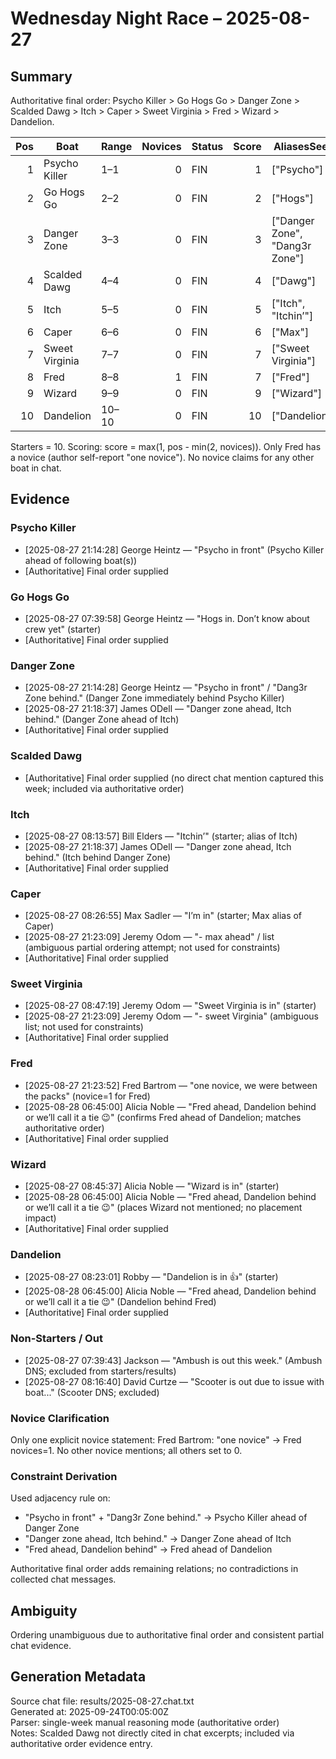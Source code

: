 # Wednesday Night Race – 2025-08-27

<!-- markdownlint-disable MD013 -->

## Summary

Authoritative final order: Psycho Killer > Go Hogs Go > Danger Zone > Scalded Dawg > Itch > Caper > Sweet Virginia > Fred > Wizard > Dandelion.

| Pos | Boat | Range | Novices | Status | Score | AliasesSeen |
|---:|---|---|---:|---|---:|---|
| 1 | Psycho Killer | 1–1 | 0 | FIN | 1 | ["Psycho"] |
| 2 | Go Hogs Go | 2–2 | 0 | FIN | 2 | ["Hogs"] |
| 3 | Danger Zone | 3–3 | 0 | FIN | 3 | ["Danger Zone", "Dang3r Zone"] |
| 4 | Scalded Dawg | 4–4 | 0 | FIN | 4 | ["Dawg"] |
| 5 | Itch | 5–5 | 0 | FIN | 5 | ["Itch", "Itchin’"] |
| 6 | Caper | 6–6 | 0 | FIN | 6 | ["Max"] |
| 7 | Sweet Virginia | 7–7 | 0 | FIN | 7 | ["Sweet Virginia"] |
| 8 | Fred | 8–8 | 1 | FIN | 7 | ["Fred"] |
| 9 | Wizard | 9–9 | 0 | FIN | 9 | ["Wizard"] |
|10 | Dandelion | 10–10 | 0 | FIN | 10 | ["Dandelion"] |

Starters = 10. Scoring: score = max(1, pos - min(2, novices)). Only Fred has a novice (author self-report "one novice"). No novice claims for any other boat in chat.

## Evidence

### Psycho Killer

- [2025-08-27 21:14:28] George Heintz — "Psycho in front" (Psycho Killer ahead of following boat(s))
- [Authoritative] Final order supplied

### Go Hogs Go

- [2025-08-27 07:39:58] George Heintz — "Hogs in.  Don’t know about crew yet" (starter)
- [Authoritative] Final order supplied

### Danger Zone

- [2025-08-27 21:14:28] George Heintz — "Psycho in front" / "Dang3r Zone behind." (Danger Zone immediately behind Psycho Killer)
- [2025-08-27 21:18:37] James ODell — "Danger zone ahead, Itch behind." (Danger Zone ahead of Itch)
- [Authoritative] Final order supplied

### Scalded Dawg

- [Authoritative] Final order supplied (no direct chat mention captured this week; included via authoritative order)

### Itch

- [2025-08-27 08:13:57] Bill Elders — "Itchin’" (starter; alias of Itch)
- [2025-08-27 21:18:37] James ODell — "Danger zone ahead, Itch behind." (Itch behind Danger Zone)
- [Authoritative] Final order supplied

### Caper

- [2025-08-27 08:26:55] Max Sadler — "I’m in" (starter; Max alias of Caper)
- [2025-08-27 21:23:09] Jeremy Odom — "- max ahead" / list (ambiguous partial ordering attempt; not used for constraints)
- [Authoritative] Final order supplied

### Sweet Virginia

- [2025-08-27 08:47:19] Jeremy Odom — "Sweet Virginia is in" (starter)
- [2025-08-27 21:23:09] Jeremy Odom — "- sweet Virginia" (ambiguous list; not used for constraints)
- [Authoritative] Final order supplied

### Fred

- [2025-08-27 21:23:52] Fred Bartrom — "one novice, we were between the packs" (novice=1 for Fred)
- [2025-08-28 06:45:00] Alicia Noble — "Fred ahead,  Dandelion behind or we’ll call it a tie 😉" (confirms Fred ahead of Dandelion; matches authoritative order)
- [Authoritative] Final order supplied

### Wizard

- [2025-08-27 08:45:37] Alicia Noble — "Wizard is in" (starter)
- [2025-08-28 06:45:00] Alicia Noble — "Fred ahead,  Dandelion behind or we’ll call it a tie 😉" (places Wizard not mentioned; no placement impact)
- [Authoritative] Final order supplied

### Dandelion

- [2025-08-27 08:23:01] Robby — "Dandelion is in 👍" (starter)
- [2025-08-28 06:45:00] Alicia Noble — "Fred ahead,  Dandelion behind or we’ll call it a tie 😉" (Dandelion behind Fred)
- [Authoritative] Final order supplied

### Non-Starters / Out

- [2025-08-27 07:39:43] Jackson — "Ambush is out this week." (Ambush DNS; excluded from starters/results)
- [2025-08-27 08:16:40] David Curtze — "Scooter is out due to issue with boat..." (Scooter DNS; excluded)

### Novice Clarification

Only one explicit novice statement: Fred Bartrom: "one novice" → Fred novices=1. No other novice mentions; all others set to 0.

### Constraint Derivation

Used adjacency rule on:

- "Psycho in front" + "Dang3r Zone behind." → Psycho Killer ahead of Danger Zone
- "Danger zone ahead, Itch behind." → Danger Zone ahead of Itch
- "Fred ahead,  Dandelion behind" → Fred ahead of Dandelion

Authoritative final order adds remaining relations; no contradictions in collected chat messages.

## Ambiguity

Ordering unambiguous due to authoritative final order and consistent partial chat evidence.

## Generation Metadata

Source chat file: results/2025-08-27.chat.txt  
Generated at: 2025-09-24T00:05:00Z  
Parser: single-week manual reasoning mode (authoritative order)  
Notes: Scalded Dawg not directly cited in chat excerpts; included via authoritative order evidence entry.
